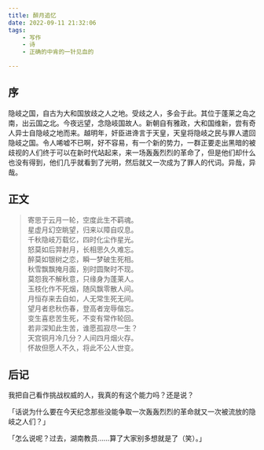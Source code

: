 ```yaml
---
title: 醉月追忆
date: 2022-09-11 21:32:06
tags: 
    - 写作
    - 诗
    - 正确的中肯的一针见血的

---
```


## 序

隐岐之国，自古为大和国放歧之人之地。受歧之人，多会于此。其位于蓬莱之岛之南，出云国之北。今夜远望，念隐岐国故人。新朝自有雅政，大和国维新，尝有奇人异士自隐岐之地而来。越明年，奸臣进谗言于天皇，天皇将隐岐之民与罪人遣回隐岐之国。令人唏嘘不已啊，好不容易，有一个新的势力，一群正要走出黑暗的被歧视的人们终于可以在新时代站起来，来一场轰轰烈烈的革命了，但是他们却什么也没有得到，他们几乎就看到了光明，然后就又一次成为了罪人的代词。异哉，异哉。
<!--more-->
## 正文

> 寄思于云月一轮，空度此生不羁魂。<br>
> 星虚月幻空眺望，归来以障自叹息。<br>
> 千秋隐岐万载忆，四时化尘作星光。<br>
> 怒莫如后羿射月，长相思久久难忘。<br>
> 醉莫如银树之恋，瞬一梦破生死相。<br>
> 秋雪飘飘掩月面，别时圆聚时不现。<br>
> 莫怨我不解秋意，只缘身为蓬莱人。<br>
> 玉枝化作不死烟，随风飘零散人间。<br>
> 月恒存来去自如，人无常生死无间。<br>
> 望月者悲秋伤春，登高者宠辱偕忘。<br>
> 变生喜悲苦生死，不变有常作轮回。<br>
> 若非深知此生苦，谁愿孤寂尽一生？<br>
> 天宫铜月冷几分？人间四月烟火存。<br>
> 怀故但愿人不久，将此不公人世变。

## 后记

我把自己看作挑战权威的人，我真的有这个能力吗？还是说？

「话说为什么要在今天纪念那些没能争取一次轰轰烈烈的革命就又一次被流放的隐岐之人们？」

「怎么说呢？过去，湖南教员……算了大家别多想就是了（笑）。」
